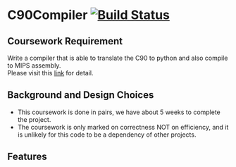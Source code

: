 # C90Compiler  [![Build Status](https://travis-ci.com/BenShen98/C90Compiler.svg?token=MhRupwiszpRvsr3Bhyd3&branch=master)](https://travis-ci.com/BenShen98/C90Compiler)


## Coursework Requirement
Write a compiler that is able to translate the C90 to python and also compile to MIPS assembly.\
Please visit this [link](requirement/) for detail.

## Background and Design Choices
- This coursework is done in pairs, we have about 5 weeks to complete the project.
- The coursework is only marked on correctness NOT on efficiency, and it is unlikely for this code to be a dependency of other projects.
 
## Features
 
